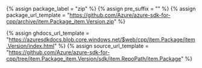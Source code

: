 {% assign package_label = "zip" %}
{% assign pre_suffix = "" %}
{% assign package_url_template = "https://github.com/Azure/azure-sdk-for-cpp/archive/item.Package_item.Version.zip" %}
<!-- There is currently no msdocs for C++, we use ghdocs for now until msdocs come to live -->
<!-- {% assign msdocs_url_template = "https://docs.microsoft.com/cpp/api/overview/azure/item.TrimmedPackage-readme" %} -->
{% assign ghdocs_url_template = "https://azuresdkdocs.blob.core.windows.net/$web/cpp/item.Package/item.Version/index.html" %}
{% assign source_url_template = "https://github.com/Azure/azure-sdk-for-cpp/tree/item.Package_item.Version/sdk/item.RepoPath/item.Package" %}
